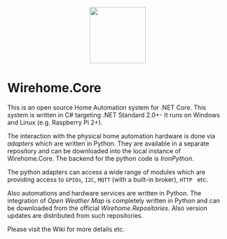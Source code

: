 <p align="center">
<img src="https://github.com/chkr1011/Wirehome.Core/blob/master/docs/images/logo256.png?raw=true" width="128">
</p>

# Wirehome.Core
This is an open source Home Automation system for .NET Core. This system is written in C# targeting .NET Standard 2.0+- It runs on Windows and Linux (e.g. Raspberry Pi 2+). 

The interaction with the physical home automation hardware is done via _adapters_ which are written in Python. They are available in a separate repository and can be downloaded into the local instance of Wirehome.Core. The backend for the python code is _IronPython_.

The python adapters can access a wide range of modules which are providing access to `GPIOs`, `I2C`, `MQTT` (with a built-in broker), `HTTP ` etc.

Also automations and hardware services are written in Python. The integration of _Open Weather Map_ is completely written in Python and can be downloaded from the official _Wirehome.Repositories_. Also version updates are distributed from such repositories.

Please visit the Wiki for more details etc.

